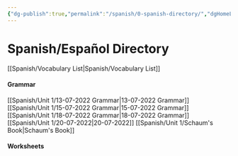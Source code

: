 ```yaml
---
{"dg-publish":true,"permalink":"/spanish/0-spanish-directory/","dgHomeLink":true,"dgPassFrontmatter":true}
---
```


# Spanish/Español Directory
[[Spanish/Vocabulary List|Spanish/Vocabulary List]]
#### Grammar

[[Spanish/Unit 1/13-07-2022 Grammar|13-07-2022 Grammar]]
[[Spanish/Unit 1/15-07-2022 Grammar|15-07-2022 Grammar]]
[[Spanish/Unit 1/18-07-2022 Grammar|18-07-2022 Grammar]]
[[Spanish/Unit 1/20-07-2022|20-07-2022]]
[[Spanish/Unit 1/Schaum's Book|Schaum's Book]]
#### Worksheets


